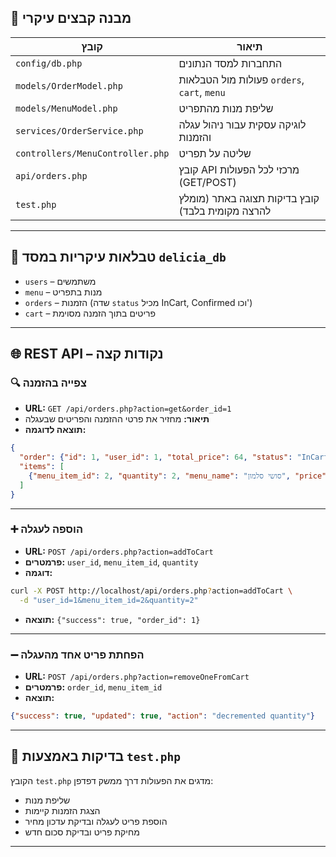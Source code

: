 
## 📁 מבנה קבצים עיקרי

| קובץ                             | תיאור                                               |
| -------------------------------- | ------------------------------------------------     |
| `config/db.php`                  | התחברות למסד הנתונים                               |
| `models/OrderModel.php`          | פעולות מול הטבלאות `orders`, `cart`, `menu`        |
| `models/MenuModel.php`           | שליפת מנות מהתפריט                                 |
| `services/OrderService.php`      | לוגיקה עסקית עבור ניהול עגלה והזמנות              |
| `controllers/MenuController.php` | שליטה על תפריט                                      |
| `api/orders.php`                 | קובץ API מרכזי לכל הפעולות (GET/POST)              |
| `test.php`                       | קובץ בדיקות תצוגה באתר (מומלץ להרצה מקומית בלבד) |

---

## 📌 טבלאות עיקריות במסד `delicia_db`

* `users` – משתמשים
* `menu` – מנות בתפריט
* `orders` – הזמנות (שדה `status` מכיל InCart, Confirmed וכו')
* `cart` – פריטים בתוך הזמנה מסוימת

---

## 🌐 REST API – נקודות קצה

### 🔍 צפייה בהזמנה

* **URL:** `GET /api/orders.php?action=get&order_id=1`
* **תיאור:** מחזיר את פרטי ההזמנה והפריטים שבעגלה
* **תוצאה לדוגמה:**

```json
{
  "order": {"id": 1, "user_id": 1, "total_price": 64, "status": "InCart"},
  "items": [
    {"menu_item_id": 2, "quantity": 2, "menu_name": "סושי סלמון", "price": 32}
  ]
}
```

---

### ➕ הוספה לעגלה

* **URL:** `POST /api/orders.php?action=addToCart`
* **פרמטרים:** `user_id`, `menu_item_id`, `quantity`
* **דוגמה:**

```bash
curl -X POST http://localhost/api/orders.php?action=addToCart \
  -d "user_id=1&menu_item_id=2&quantity=2"
```

* **תוצאה:** `{"success": true, "order_id": 1}`

---

### ➖ הפחתת פריט אחד מהעגלה

* **URL:** `POST /api/orders.php?action=removeOneFromCart`
* **פרמטרים:** `order_id`, `menu_item_id`
* **תוצאה:**

```json
{"success": true, "updated": true, "action": "decremented quantity"}
```

---

## 🧪 בדיקות באמצעות `test.php`

הקובץ `test.php` מדגים את הפעולות דרך ממשק דפדפן:

* שליפת מנות
* הצגת הזמנות קיימות
* הוספת פריט לעגלה ובדיקת עדכון מחיר
* מחיקת פריט ובדיקת סכום חדש

---



